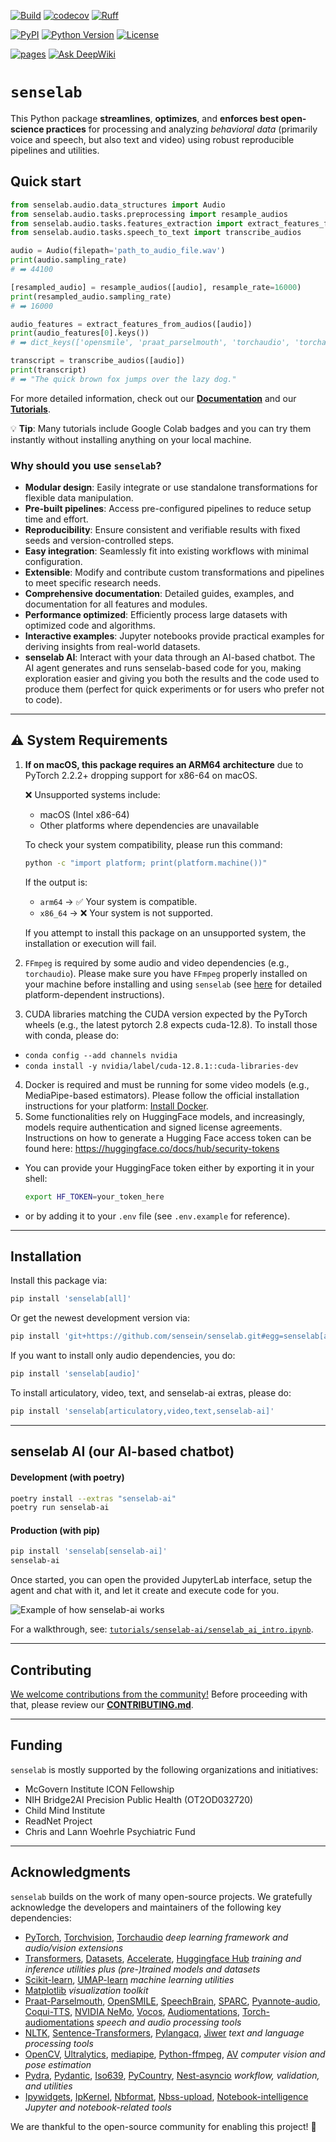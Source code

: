 [![Build](https://github.com/sensein/senselab/actions/workflows/main-branch-status.yaml/badge.svg)](https://github.com/sensein/senselab/actions/workflows/main-branch-status.yaml)
[![codecov](https://codecov.io/gh/sensein/senselab/graph/badge.svg?token=9S8WY128PO)](https://codecov.io/gh/sensein/senselab)
[![Ruff](https://img.shields.io/endpoint?url=https://raw.githubusercontent.com/astral-sh/ruff/main/assets/badge/v2.json)](https://github.com/astral-sh/ruff)

[![PyPI](https://img.shields.io/pypi/v/senselab.svg)](https://pypi.org/project/senselab/)
[![Python Version](https://img.shields.io/pypi/pyversions/senselab)](https://pypi.org/project/senselab)
[![License](https://img.shields.io/pypi/l/senselab)](https://opensource.org/licenses/Apache-2.0)

[![pages](https://img.shields.io/badge/api-docs-blue)](https://sensein.github.io/senselab)
[![Ask DeepWiki](https://deepwiki.com/badge.svg)](https://deepwiki.com/sensein/senselab)

# ```senselab```
This Python package **streamlines**, **optimizes**, and **enforces best open-science practices** for processing and analyzing _behavioral data_ (primarily voice and speech, but also text and video) using robust reproducible pipelines and utilities.

## Quick start
```Python
from senselab.audio.data_structures import Audio
from senselab.audio.tasks.preprocessing import resample_audios
from senselab.audio.tasks.features_extraction import extract_features_from_audios
from senselab.audio.tasks.speech_to_text import transcribe_audios

audio = Audio(filepath='path_to_audio_file.wav')
print(audio.sampling_rate)
# ➡️ 44100

[resampled_audio] = resample_audios([audio], resample_rate=16000)
print(resampled_audio.sampling_rate)
# ➡️ 16000

audio_features = extract_features_from_audios([audio])
print(audio_features[0].keys())
# ➡️ dict_keys(['opensmile', 'praat_parselmouth', 'torchaudio', 'torchaudio_squim', ...])

transcript = transcribe_audios([audio])
print(transcript)
# ➡️ "The quick brown fox jumps over the lazy dog."
```

For more detailed information, check out our [**Documentation**](https://sensein.group/senselab/senselab.html) and our [**Tutorials**](https://github.com/sensein/senselab/blob/main/tutorials/audio/00_getting_started.ipynb).

💡 **Tip**: Many tutorials include Google Colab badges and you can try them instantly without installing anything on your local machine.



### Why should you use ```senselab```?
- **Modular design**: Easily integrate or use standalone transformations for flexible data manipulation.
- **Pre-built pipelines**: Access pre-configured pipelines to reduce setup time and effort.
- **Reproducibility**: Ensure consistent and verifiable results with fixed seeds and version-controlled steps.
- **Easy integration**: Seamlessly fit into existing workflows with minimal configuration.
- **Extensible**: Modify and contribute custom transformations and pipelines to meet specific research needs.
- **Comprehensive documentation**: Detailed guides, examples, and documentation for all features and modules.
- **Performance optimized**: Efficiently process large datasets with optimized code and algorithms.
- **Interactive examples**: Jupyter notebooks provide practical examples for deriving insights from real-world datasets.
- **senselab AI**: Interact with your data through an AI-based chatbot. The AI agent generates and runs senselab-based code for you, making exploration easier and giving you both the results and the code used to produce them (perfect for quick experiments or for users who prefer not to code).


---

## ⚠️ System Requirements
1. **If on macOS, this package requires an ARM64 architecture** due to PyTorch 2.2.2+ dropping support for x86-64 on macOS.

    ❌ Unsupported systems include:
    - macOS (Intel x86-64)
    - Other platforms where dependencies are unavailable

    To check your system compatibility, please run this command:
    ```bash
    python -c "import platform; print(platform.machine())"
    ```

    If the output is:
    - `arm64` → ✅ Your system is compatible.
    - `x86_64` → ❌ Your system is not supported.

    If you attempt to install this package on an unsupported system, the installation or execution will fail.

2. `FFmpeg` is required by some audio and video dependencies (e.g., `torchaudio`). Please make sure you have `FFmpeg` properly installed on your machine before installing and using `senselab` (see [here](https://www.ffmpeg.org/download.html) for detailed platform-dependent instructions).

3. CUDA libraries matching the CUDA version expected by the PyTorch wheels (e.g., the latest pytorch 2.8 expects cuda-12.8). To install those with conda, please do:
  - ```conda config --add channels nvidia```
  - ```conda install -y nvidia/label/cuda-12.8.1::cuda-libraries-dev```
4. Docker is required and must be running for some video models (e.g., MediaPipe-based estimators).
Please follow the official installation instructions for your platform: [Install Docker](https://docs.docker.com/get-started/get-docker/).
5. Some functionalities rely on HuggingFace models, and increasingly, models require authentication and signed license agreements. Instructions on how to generate a Hugging Face access token can be found here: https://huggingface.co/docs/hub/security-tokens
  - You can provide your HuggingFace token either by exporting it in your shell:
    ```bash
    export HF_TOKEN=your_token_here
    ```
  - or by adding it to your `.env` file (see `.env.example` for reference).

---

## Installation
Install this package via:

```sh
pip install 'senselab[all]'
```

Or get the newest development version via:

```sh
pip install 'git+https://github.com/sensein/senselab.git#egg=senselab[all]'
```

If you want to install only audio dependencies, you do:
```sh
pip install 'senselab[audio]'
```

To install articulatory, video, text, and senselab-ai extras, please do:
```sh
pip install 'senselab[articulatory,video,text,senselab-ai]'
```

---

## senselab AI (our AI-based chatbot)

#### Development (with poetry)

```bash
poetry install --extras "senselab-ai"
poetry run senselab-ai
```

#### Production (with pip)

```bash
pip install 'senselab[senselab-ai]'
senselab-ai
```

Once started, you can open the provided JupyterLab interface, setup the agent and chat with it, and let it create and execute code for you.

![Example of how senselab-ai works](<tutorials/senselab-ai/resources/Screenshot 2025-09-02 at 8.52.31 PM.png>)

For a walkthrough, see: [`tutorials/senselab-ai/senselab_ai_intro.ipynb`](tutorials/senselab-ai/senselab_ai_intro.ipynb).


---

## Contributing
<ins>We welcome contributions from the community!</ins> Before proceeding with that, please review our [**CONTRIBUTING.md**](https://github.com/sensein/senselab/blob/main/CONTRIBUTING.md).

---

## Funding
`senselab` is mostly supported by the following organizations and initiatives:
- McGovern Institute ICON Fellowship
- NIH Bridge2AI Precision Public Health (OT2OD032720)
- Child Mind Institute
- ReadNet Project
- Chris and Lann Woehrle Psychiatric Fund

---

## Acknowledgments

`senselab` builds on the work of many open-source projects. We gratefully acknowledge the developers and maintainers of the following key dependencies:

* [PyTorch](https://github.com/pytorch/pytorch), [Torchvision](https://github.com/pytorch/vision), [Torchaudio](https://github.com/pytorch/audio)
_deep learning framework and audio/vision extensions_
* [Transformers](https://github.com/huggingface/transformers), [Datasets](https://github.com/huggingface/datasets), [Accelerate](https://github.com/huggingface/accelerate), [Huggingface Hub](https://github.com/huggingface/huggingface_hub)
_training and inference utilities plus (pre-)trained models and datasets_
* [Scikit-learn](https://github.com/scikit-learn/scikit-learn), [UMAP-learn](https://github.com/lmcinnes/umap)
_machine learning utilities_
* [Matplotlib](https://github.com/matplotlib/matplotlib)
_visualization toolkit_
* [Praat-Parselmouth](https://github.com/YannickJadoul/Parselmouth), [OpenSMILE](https://github.com/audeering/opensmile), [SpeechBrain](https://github.com/speechbrain/speechbrain), [SPARC](speech-articulatory-coding), [Pyannote-audio](https://github.com/pyannote/pyannote-audio), [Coqui-TTS](https://github.com/idiap/coqui-ai-TTS), [NVIDIA NeMo](https://github.com/NVIDIA/NeMo), [Vocos](https://github.com/gemelo-ai/vocos), [Audiomentations](https://github.com/iver56/audiomentations), [Torch-audiomentations](https://github.com/asteroid-team/torch-audiomentations)
_speech and audio processing tools_
* [NLTK](https://github.com/nltk/nltk), [Sentence-Transformers](https://github.com/UKPLab/sentence-transformers), [Pylangacq](https://github.com/jacksonllee/pylangacq), [Jiwer](https://github.com/jitsi/jiwer)
_text and language processing tools_
* [OpenCV](https://github.com/opencv/opencv-python), [Ultralytics](https://github.com/ultralytics/ultralytics), [mediapipe](https://github.com/google-ai-edge/mediapipe), [Python-ffmpeg](https://github.com/jonghwanhyeon/python-ffmpeg), [AV](https://github.com/PyAV-Org/PyAV)
_computer vision and pose estimation_
* [Pydra](https://github.com/nipype/pydra), [Pydantic](https://github.com/pydantic/pydantic), [Iso639](https://github.com/janpipek/iso639-python), [PyCountry](https://github.com/pycountry/pycountry), [Nest-asyncio](https://github.com/erdewit/nest_asyncio)
_workflow, validation, and utilities_
* [Ipywidgets](https://github.com/jupyter-widgets/ipywidgets), [IpKernel](https://github.com/ipython/ipykernel), [Nbformat](https://github.com/jupyter/nbformat), [Nbss-upload](https://github.com/notebook-sharing-space/nbss-upload), [Notebook-intelligence](https://github.com/notebook-intelligence/notebook-intelligence)
_Jupyter and notebook-related tools_

We are thankful to the open-source community for enabling this project! 🙏
